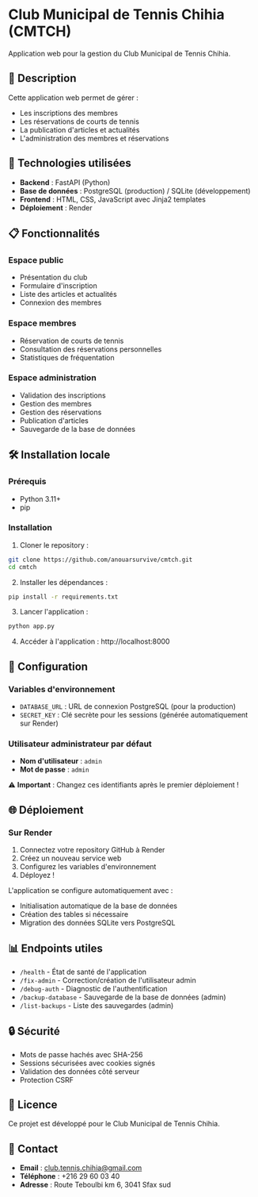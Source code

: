 # Club Municipal de Tennis Chihia (CMTCH)

Application web pour la gestion du Club Municipal de Tennis Chihia.

## 🎾 Description

Cette application web permet de gérer :
- Les inscriptions des membres
- Les réservations de courts de tennis
- La publication d'articles et actualités
- L'administration des membres et réservations

## 🚀 Technologies utilisées

- **Backend** : FastAPI (Python)
- **Base de données** : PostgreSQL (production) / SQLite (développement)
- **Frontend** : HTML, CSS, JavaScript avec Jinja2 templates
- **Déploiement** : Render

## 📋 Fonctionnalités

### Espace public
- Présentation du club
- Formulaire d'inscription
- Liste des articles et actualités
- Connexion des membres

### Espace membres
- Réservation de courts de tennis
- Consultation des réservations personnelles
- Statistiques de fréquentation

### Espace administration
- Validation des inscriptions
- Gestion des membres
- Gestion des réservations
- Publication d'articles
- Sauvegarde de la base de données

## 🛠️ Installation locale

### Prérequis
- Python 3.11+
- pip

### Installation

1. Cloner le repository :
```bash
git clone https://github.com/anouarsurvive/cmtch.git
cd cmtch
```

2. Installer les dépendances :
```bash
pip install -r requirements.txt
```

3. Lancer l'application :
```bash
python app.py
```

4. Accéder à l'application : http://localhost:8000

## 🔧 Configuration

### Variables d'environnement

- `DATABASE_URL` : URL de connexion PostgreSQL (pour la production)
- `SECRET_KEY` : Clé secrète pour les sessions (générée automatiquement sur Render)

### Utilisateur administrateur par défaut

- **Nom d'utilisateur** : `admin`
- **Mot de passe** : `admin`

⚠️ **Important** : Changez ces identifiants après le premier déploiement !

## 🌐 Déploiement

### Sur Render

1. Connectez votre repository GitHub à Render
2. Créez un nouveau service web
3. Configurez les variables d'environnement
4. Déployez !

L'application se configure automatiquement avec :
- Initialisation automatique de la base de données
- Création des tables si nécessaire
- Migration des données SQLite vers PostgreSQL

## 📊 Endpoints utiles

- `/health` - État de santé de l'application
- `/fix-admin` - Correction/création de l'utilisateur admin
- `/debug-auth` - Diagnostic de l'authentification
- `/backup-database` - Sauvegarde de la base de données (admin)
- `/list-backups` - Liste des sauvegardes (admin)

## 🔒 Sécurité

- Mots de passe hachés avec SHA-256
- Sessions sécurisées avec cookies signés
- Validation des données côté serveur
- Protection CSRF

## 📝 Licence

Ce projet est développé pour le Club Municipal de Tennis Chihia.

## 👥 Contact

- **Email** : club.tennis.chihia@gmail.com
- **Téléphone** : +216 29 60 03 40
- **Adresse** : Route Teboulbi km 6, 3041 Sfax sud
